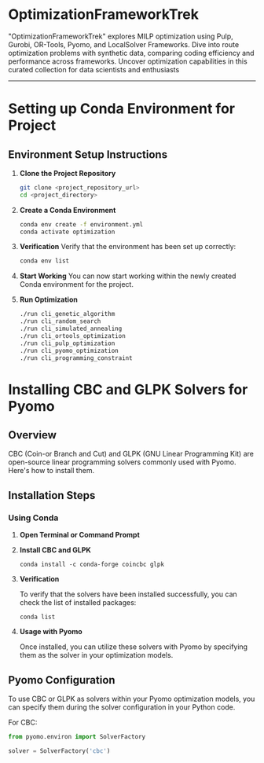 # OptimizationFrameworkTrek
"OptimizationFrameworkTrek" explores MILP optimization using Pulp, Gurobi, OR-Tools, Pyomo, and LocalSolver Frameworks. Dive into route optimization problems with synthetic data, comparing coding efficiency and performance across frameworks. Uncover optimization capabilities in this curated collection for data scientists and enthusiasts

---

# Setting up Conda Environment for Project

## Environment Setup Instructions

1. **Clone the Project Repository**
    ```bash
    git clone <project_repository_url>
    cd <project_directory>
    ```

2. **Create a Conda Environment**
    ```bash
    conda env create -f environment.yml
    conda activate optimization
    ```

3. **Verification**
    Verify that the environment has been set up correctly:
    ```bash
    conda env list
    ```

4. **Start Working**
    You can now start working within the newly created Conda environment for the project.

5. **Run Optimization**
    ```bash
    ./run cli_genetic_algorithm
    ./run cli_random_search
    ./run cli_simulated_annealing
    ./run cli_ortools_optimization
    ./run cli_pulp_optimization
    ./run cli_pyomo_optimization
    ./run cli_programming_constraint
    ```

# Installing CBC and GLPK Solvers for Pyomo

## Overview
CBC (Coin-or Branch and Cut) and GLPK (GNU Linear Programming Kit) are open-source linear programming solvers commonly used with Pyomo. Here's how to install them.

## Installation Steps

### Using Conda
1. **Open Terminal or Command Prompt**
   
2. **Install CBC and GLPK**
   
    ```
    conda install -c conda-forge coincbc glpk
    ```

3. **Verification**
   
    To verify that the solvers have been installed successfully, you can check the list of installed packages:
   
    ```
    conda list
    ```

4. **Usage with Pyomo**
   
    Once installed, you can utilize these solvers with Pyomo by specifying them as the solver in your optimization models.

## Pyomo Configuration
To use CBC or GLPK as solvers within your Pyomo optimization models, you can specify them during the solver configuration in your Python code.

For CBC:

```python
from pyomo.environ import SolverFactory

solver = SolverFactory('cbc')
